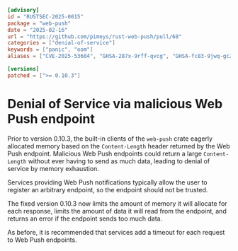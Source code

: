 ```toml
[advisory]
id = "RUSTSEC-2025-0015"
package = "web-push"
date = "2025-02-16"
url = "https://github.com/pimeys/rust-web-push/pull/68"
categories = ["denial-of-service"]
keywords = ["panic", "oom"]
aliases = ["CVE-2025-53604", "GHSA-287x-9rff-qvcg", "GHSA-fc83-9jwq-gc2m"]

[versions]
patched = [">= 0.10.3"]
```

# Denial of Service via malicious Web Push endpoint

Prior to version 0.10.3, the built-in clients of the `web-push` crate
eagerly allocated memory based on the `Content-Length` header returned by the
Web Push endpoint. Malicious Web Push endpoints could return a large
`Content-Length` without ever having to send as much data, leading to
denial of service by memory exhaustion.

Services providing Web Push notifications typically allow the user to
register an arbitrary endpoint, so the endpoint should not be trusted.

The fixed version 0.10.3 now limits the amount of memory it will allocate
for each response, limits the amount of data it will read from the endpoint,
and returns an error if the endpoint sends too much data.

As before, it is recommended that services add a timeout for each request
to Web Push endpoints.
